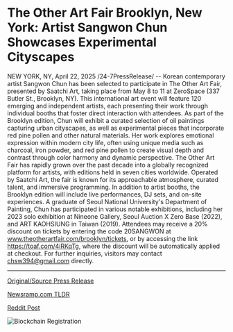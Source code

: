 # The Other Art Fair Brooklyn, New York: Artist Sangwon Chun Showcases Experimental Cityscapes

NEW YORK, NY, April 22, 2025 /24-7PressRelease/ -- Korean contemporary artist Sangwon Chun has been selected to participate in The Other Art Fair, presented by Saatchi Art, taking place from May 8 to 11 at ZeroSpace (337 Butler St., Brooklyn, NY). This international art event will feature 120 emerging and independent artists, each presenting their work through individual booths that foster direct interaction with attendees.  As part of the Brooklyn edition, Chun will exhibit a curated selection of oil paintings capturing urban cityscapes, as well as experimental pieces that incorporate red pine pollen and other natural materials. Her work explores emotional expression within modern city life, often using unique media such as charcoal, iron powder, and red pine pollen to create visual depth and contrast through color harmony and dynamic perspective.  The Other Art Fair has rapidly grown over the past decade into a globally recognized platform for artists, with editions held in seven cities worldwide. Operated by Saatchi Art, the fair is known for its approachable atmosphere, curated talent, and immersive programming. In addition to artist booths, the Brooklyn edition will include live performances, DJ sets, and on-site experiences.  A graduate of Seoul National University's Department of Painting, Chun has participated in various notable exhibitions, including her 2023 solo exhibition at Nineone Gallery, Seoul Auction X Zero Base (2022), and ART KAOHSIUNG in Taiwan (2019).  Attendees may receive a 20% discount on tickets by entering the code 20SANGWON at www.theotherartfair.com/brooklyn/tickets, or by accessing the link https://toaf.com/4iRKqTg, where the discount will be automatically applied at checkout. For further inquiries, visitors may contact chsw394@gmail.com directly. 

---

[Original/Source Press Release](https://www.24-7pressrelease.com/press-release/522020/the-other-art-fair-brooklyn-new-york-artist-sangwon-chun-showcases-experimental-cityscapes)
                    

[Newsramp.com TLDR](https://newsramp.com/curated-news/korean-artist-sangwon-chun-to-showcase-urban-paintings-at-the-other-art-fair-in-brooklyn/128de97c610cf53f55afb1410ae1e27f) 

 



[Reddit Post](https://www.reddit.com/r/Lifestyle_Culture/comments/1k50csb/korean_artist_sangwon_chun_to_showcase_urban/) 



![Blockchain Registration](https://cdn.newsramp.app/24-7PressRelease/qrcode/254/22/riftzc9c.webp)